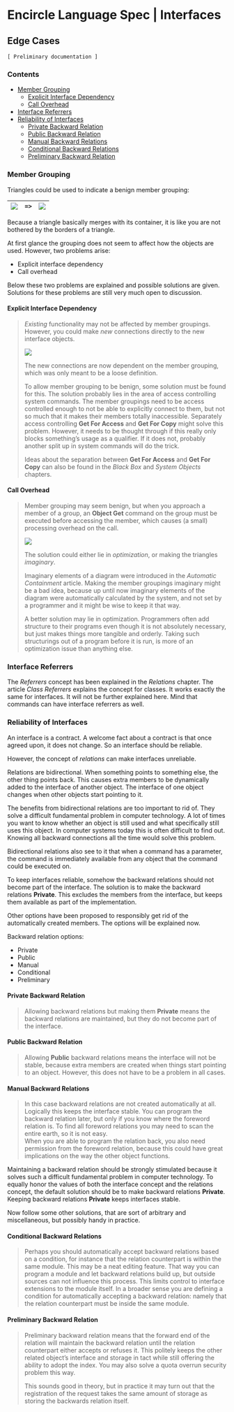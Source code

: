 ﻿Encircle Language Spec | Interfaces
===================================

Edge Cases
----------

`[ Preliminary documentation ]`

### Contents

- [Member Grouping](#member-grouping)
    - [Explicit Interface Dependency](#explicit-interface-dependency)
    - [Call Overhead](#call-overhead)
- [Interface Referrers](#interface-referrers)
- [Reliability of Interfaces](#reliability-of-interfaces)
    - [Private Backward Relation](#private-backward-relation)
    - [Public Backward Relation](#public-backward-relation)
    - [Manual Backward Relations](#manual-backward-relations)
    - [Conditional Backward Relations](#conditional-backward-relations)
    - [Preliminary Backward Relation](#preliminary-backward-relation)

### Member Grouping

Triangles could be used to indicate a benign member grouping:

| ![](images/3.%20Interfaces%20Edge%20Cases.001.png) | `=>` | ![](images/3.%20Interfaces%20Edge%20Cases.002.png) |
|----------------------------------------------------|------|----------------------------------------------------|

Because a triangle basically merges with its container, it is like you are not bothered by the borders of a triangle.

At first glance the grouping does not seem to affect how the objects are used. However, two problems arise:

- Explicit interface dependency
- Call overhead

Below these two problems are explained and possible solutions are given. Solutions for these problems are still very much open to discussion.

#### Explicit Interface Dependency

> *Existing* functionality may not be affected by member groupings. However, you could make *new* connections directly to the new interface objects.
> 
> ![](images/3.%20Interfaces%20Edge%20Cases.003.png)
> 
> The new connections are now dependent on the member grouping, which was only meant to be a loose definition.
> 
> To allow member grouping to be benign, some solution must be found for this. The solution probably lies in the area of access controlling system commands. The member groupings need to be access controlled enough to not be able to explicitly connect to them, but not so much that it makes their members totally inaccessible. Separately access controlling __Get For Access__ and __Get For Copy__ might solve this problem. However, it needs to be thought through if this really only blocks something’s usage as a qualifier. If it does not, probably another split up in system commands will do the trick.
> 
> Ideas about the separation between __Get For Access__ and __Get For Copy__ can also be found in the *Black Box* and *System Objects* chapters.

#### Call Overhead

> Member grouping may seem benign, but when you approach a member of a group, an __Object Get__ command on the group must be executed before accessing the member, which causes (a small) processing overhead on the call.
> 
> ![](images/3.%20Interfaces%20Edge%20Cases.004.png)
> 
> The solution could either lie in *optimization*, or making the triangles *imaginary*.
> 
> Imaginary elements of a diagram were introduced in the *Automatic Containment* article. Making the member groupings imaginary might be a bad idea, because up until now imaginary elements of the diagram were automatically calculated by the system, and not set by a programmer and it might be wise to keep it that way.
> 
> A better solution may lie in optimization. Programmers often add structure to their programs even though it is not absolutely necessary, but just makes things more tangible and orderly. Taking such structurings out of a program before it is run, is more of an optimization issue than anything else.

### Interface Referrers

The *Referrers* concept has been explained in the *Relations* chapter. The article *Class Referrers* explains the concept for classes. It works exactly the same for interfaces. It will not be further explained here. Mind that commands can have interface referrers as well.

### Reliability of Interfaces

An interface is a contract. A welcome fact about a contract is that once agreed upon, it does not change. So an interface should be reliable.

However, the concept of *relations* can make interfaces unreliable.

Relations are bidirectional. When something points to something else, the other thing points back. This causes extra members to be dynamically added to the interface of another object. The interface of one object changes when other objects start pointing to it.

The benefits from bidirectional relations are too important to rid of. They solve a difficult fundamental problem in computer technology. A lot of times you want to know whether an object is still used and what specifically still uses this object. In computer systems today this is often difficult to find out. Knowing all backward connections all the time would solve this problem.

Bidirectional relations also see to it that when a command has a parameter, the command is immediately available from any object that the command could be executed on.

To keep interfaces reliable, somehow the backward relations should not become part of the interface. The solution is to make the backward relations __Private__. This excludes the members from the interface, but keeps them available as part of the implementation. 

Other options have been proposed to responsibly get rid of the automatically created members. The options will be explained now.

Backward relation options:

- Private
- Public
- Manual
- Conditional 
- Preliminary

#### Private Backward Relation

> Allowing backward relations but making them __Private__ means the backward relations are maintained, but they do not become part of the interface.

#### Public Backward Relation

> Allowing __Public__ backward relations means the interface will not be stable, because extra members are created when things start pointing to an object. However, this does not have to be a problem in all cases.

#### Manual Backward Relations

> In this case backward relations are not created automatically at all. Logically this keeps the interface stable. You can program the backward relation later, but only if you know where the foreword relation is. To find all foreword relations you may need to scan the entire earth, so it is not easy.  
When you are able to program the relation back, you also need permission from the foreword relation, because this could have great implications on the way the other object functions.

Maintaining a backward relation should be strongly stimulated because it solves such a difficult fundamental problem in computer technology. To equally honor the values of both the interface concept and the relations concept, the default solution should be to make backward relations __Private__. Keeping backward relations __Private__ keeps interfaces stable.

Now follow some other solutions, that are sort of arbitrary and miscellaneous, but possibly handy in practice.

#### Conditional Backward Relations

> Perhaps you should automatically accept backward relations based on a condition, for instance that the relation counterpart is within the same module. This may be a neat editing feature. That way you can program a module and let backward relations build up, but outside sources can not influence this process. This limits control to interface extensions to the module itself. In a broader sense you are defining a condition for automatically accepting a backward relation: namely that the relation counterpart must be inside the same module.

#### Preliminary Backward Relation

> Preliminary backward relation means that the forward end of the relation will maintain the backward relation until the relation counterpart either accepts or refuses it. This politely keeps the other related object’s interface and storage in tact while still offering the ability to adopt the index. You may also solve a quota overrun security problem this way.
>
> This sounds good in theory, but in practice it may turn out that the registration of the request takes the same amount of storage as storing the backwards relation itself.